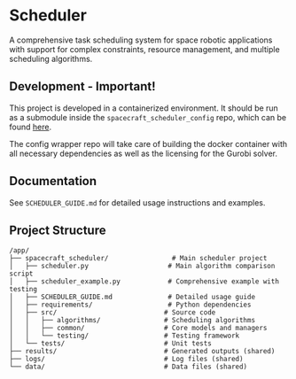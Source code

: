 # Scheduler

A comprehensive task scheduling system for space robotic applications with support for complex constraints, resource management, and multiple scheduling algorithms.

## Development - Important!

This project is developed in a containerized environment. It should be run as a submodule inside the
`spacecraft_scheduler_config` repo, which can be found [here](https://github.com/Kappibw/spacecraft_scheduler_config).

The config wrapper repo will take care of building the docker container with all necessary dependencies as well
as the licensing for the Gurobi solver.

## Documentation

See `SCHEDULER_GUIDE.md` for detailed usage instructions and examples.

## Project Structure

```
/app/
├── spacecraft_scheduler/                # Main scheduler project
│   ├── scheduler.py                    # Main algorithm comparison script
│   ├── scheduler_example.py            # Comprehensive example with testing
│   ├── SCHEDULER_GUIDE.md              # Detailed usage guide
│   ├── requirements/                   # Python dependencies
│   ├── src/                           # Source code
│   │   ├── algorithms/                # Scheduling algorithms
│   │   ├── common/                    # Core models and managers
│   │   └── testing/                   # Testing framework
│   └── tests/                         # Unit tests
├── results/                           # Generated outputs (shared)
├── logs/                              # Log files (shared)
└── data/                              # Data files (shared)
```
